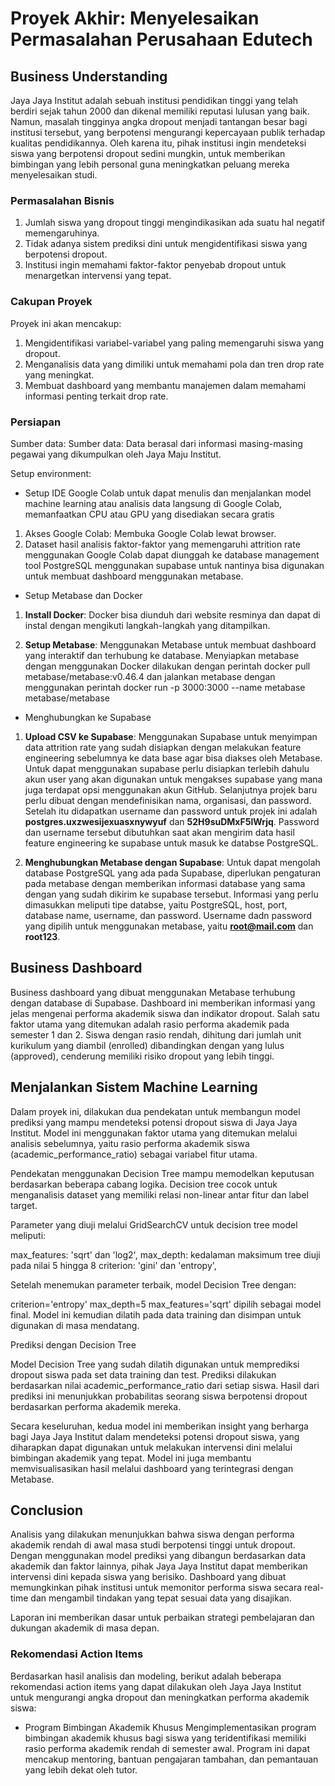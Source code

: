 # Proyek Akhir: Menyelesaikan Permasalahan Perusahaan Edutech

## Business Understanding
Jaya Jaya Institut adalah sebuah institusi pendidikan tinggi yang telah berdiri sejak tahun 2000 dan dikenal memiliki reputasi lulusan yang baik. Namun, masalah tingginya angka dropout menjadi tantangan besar bagi institusi tersebut, yang berpotensi mengurangi kepercayaan publik terhadap kualitas pendidikannya. Oleh karena itu, pihak institusi ingin mendeteksi siswa yang berpotensi dropout sedini mungkin, untuk memberikan bimbingan yang lebih personal guna meningkatkan peluang mereka menyelesaikan studi.

### Permasalahan Bisnis
1. Jumlah siswa yang dropout tinggi mengindikasikan ada suatu hal negatif memengaruhinya.
2. Tidak adanya sistem prediksi dini untuk mengidentifikasi siswa yang berpotensi dropout.
3. Institusi ingin memahami faktor-faktor penyebab dropout untuk menargetkan intervensi yang tepat.

### Cakupan Proyek
Proyek ini akan mencakup:
1. Mengidentifikasi variabel-variabel yang paling memengaruhi siswa yang dropout.
2. Menganalisis data yang dimiliki untuk memahami pola dan tren drop rate yang meningkat.
3. Membuat dashboard yang membantu manajemen dalam memahami informasi penting terkait drop rate.

### Persiapan

Sumber data: Sumber data: Data berasal dari informasi masing-masing pegawai yang dikumpulkan oleh Jaya Maju Institut.

Setup environment:
* Setup IDE Google Colab untuk dapat menulis dan menjalankan model machine learning atau analisis data langsung di Google Colab, memanfaatkan CPU atau GPU yang disediakan secara gratis

1. Akses Google Colab: Membuka Google Colab lewat browser.
2. Dataset hasil analisis faktor-faktor yang memengaruhi attrition rate menggunakan Google Colab dapat diunggah ke database management tool PostgreSQL menggunakan supabase untuk nantinya bisa digunakan untuk membuat dashboard menggunakan metabase.

* Setup Metabase dan Docker 
1. **Install Docker**: Docker bisa diunduh dari website resminya dan dapat di instal dengan mengikuti langkah-langkah yang ditampilkan.

2. **Setup Metabase**: Menggunakan Metabase untuk membuat dashboard yang interaktif dan terhubung ke database. Menyiapkan metabase dengan menggunakan Docker dilakukan dengan perintah docker pull metabase/metabase:v0.46.4 dan jalankan metabase dengan menggunakan perintah docker run -p 3000:3000 --name metabase metabase/metabase

 * Menghubungkan ke Supabase

1. **Upload CSV ke Supabase**: Menggunakan Supabase untuk menyimpan data attrition rate yang sudah disiapkan dengan melakukan feature engineering sebelumnya ke data base agar bisa diakses oleh Metabase. Untuk dapat menggunakan supabase perlu disiapkan terlebih dahulu akun user yang akan digunakan untuk mengakses supabase yang mana juga terdapat opsi menggunakan akun GitHub. Selanjutnya projek baru perlu dibuat dengan mendefinisikan nama, organisasi, dan password. Setelah itu didapatkan username dan password untuk projek ini adalah **postgres.uxzwesijexuasxnywyuf** dan **52H9suDMxF5lWrjq**. Password dan username tersebut dibutuhkan saat akan mengirim data hasil feature engineering ke supabase untuk masuk ke databse PostgreSQL.
   
2.  **Menghubungkan Metabase dengan Supabase**:
Untuk dapat mengolah database PostgreSQL yang ada pada Supabase, diperlukan pengaturan pada metabase dengan memberikan informasi database yang sama dengan yang sudah dikirim ke supabase tersebut. Informasi yang perlu dimasukkan meliputi tipe databse, yaitu PostgreSQL, host, port, database name, username, dan password. Username dadn password yang dipilih untuk menggunakan metabase, yaitu **root@mail.com** dan **root123**. 


## Business Dashboard
Business dashboard yang dibuat menggunakan Metabase terhubung dengan database di Supabase. Dashboard ini memberikan informasi yang jelas mengenai performa akademik siswa dan indikator dropout. Salah satu faktor utama yang ditemukan adalah rasio performa akademik pada semester 1 dan 2. Siswa dengan rasio rendah, dihitung dari jumlah unit kurikulum yang diambil (enrolled) dibandingkan dengan yang lulus (approved), cenderung memiliki risiko dropout yang lebih tinggi.

## Menjalankan Sistem Machine Learning
Dalam proyek ini, dilakukan dua pendekatan untuk membangun model prediksi yang mampu mendeteksi potensi dropout siswa di Jaya Jaya Institut. Model ini menggunakan faktor utama yang ditemukan melalui analisis sebelumnya, yaitu rasio performa akademik siswa (academic_performance_ratio) sebagai variabel fitur utama.

Pendekatan menggunakan Decision Tree mampu memodelkan keputusan berdasarkan beberapa cabang logika. Decision tree cocok untuk menganalisis dataset yang memiliki relasi non-linear antar fitur dan label target.

Parameter yang diuji melalui GridSearchCV untuk decision tree model meliputi:

max_features: 'sqrt' dan 'log2',
max_depth: kedalaman maksimum tree diuji pada nilai 5 hingga 8 
criterion: 'gini' dan 'entropy', 

Setelah menemukan parameter terbaik, model Decision Tree dengan:

criterion='entropy'
max_depth=5
max_features='sqrt'
dipilih sebagai model final. Model ini kemudian dilatih pada data training dan disimpan untuk digunakan di masa mendatang.

Prediksi dengan Decision Tree

Model Decision Tree yang sudah dilatih digunakan untuk memprediksi dropout siswa pada set data training dan test. Prediksi dilakukan berdasarkan nilai academic_performance_ratio dari setiap siswa. Hasil dari prediksi ini menunjukkan probabilitas seorang siswa berpotensi dropout berdasarkan performa akademik mereka.

Secara keseluruhan, kedua model ini memberikan insight yang berharga bagi Jaya Jaya Institut dalam mendeteksi potensi dropout siswa, yang diharapkan dapat digunakan untuk melakukan intervensi dini melalui bimbingan akademik yang tepat. Model ini juga membantu memvisualisasikan hasil melalui dashboard yang terintegrasi dengan Metabase.

## Conclusion
Analisis yang dilakukan menunjukkan bahwa siswa dengan performa akademik rendah di awal masa studi berpotensi tinggi untuk dropout. Dengan menggunakan model prediksi yang dibangun berdasarkan data akademik dan faktor lainnya, pihak Jaya Jaya Institut dapat memberikan intervensi dini kepada siswa yang berisiko. Dashboard yang dibuat memungkinkan pihak institusi untuk memonitor performa siswa secara real-time dan mengambil tindakan yang tepat sesuai data yang disajikan.

Laporan ini memberikan dasar untuk perbaikan strategi pembelajaran dan dukungan akademik di masa depan.

### Rekomendasi Action Items
Berdasarkan hasil analisis dan modeling, berikut adalah beberapa rekomendasi action items yang dapat dilakukan oleh Jaya Jaya Institut untuk mengurangi angka dropout dan meningkatkan performa akademik siswa:

- Program Bimbingan Akademik Khusus
Mengimplementasikan program bimbingan akademik khusus bagi siswa yang teridentifikasi memiliki rasio performa akademik rendah di semester awal. Program ini dapat mencakup mentoring, bantuan pengajaran tambahan, dan pemantauan yang lebih dekat oleh tutor.
